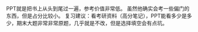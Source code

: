 PPT就是把书上从头到尾过一遍，参考价值非常低。
虽然他确实会考一些偏门的东西，但是占分比较小。
复习建议：看考研资料（高分笔记），PPT能看多少是多少，期末大题非常非常原题，几乎就是不改，但是选择填空会有点坑。